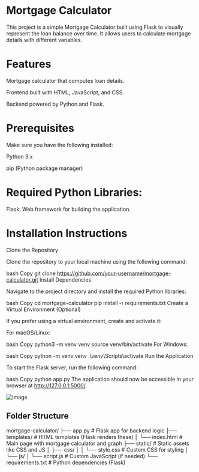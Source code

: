 # Mortgage Calculator
This project is a simple Mortgage Calculator built using Flask to visually represent the loan balance over time. It allows users to calculate mortgage details with different variables.

# Features
Mortgage calculator that computes loan details.

Frontend built with HTML, JavaScript, and CSS.

Backend powered by Python and Flask.

# Prerequisites
Make sure you have the following installed:

Python 3.x

pip (Python package manager)

# Required Python Libraries:
Flask: Web framework for building the application.

# Installation Instructions
Clone the Repository

Clone the repository to your local machine using the following command:

bash
Copy
git clone https://github.com/your-username/mortgage-calculator.git
Install Dependencies

Navigate to the project directory and install the required Python libraries:

bash
Copy
cd mortgage-calculator
pip install -r requirements.txt
Create a Virtual Environment (Optional)

If you prefer using a virtual environment, create and activate it:

For macOS/Linux:

bash
Copy
python3 -m venv venv
source venv/bin/activate
For Windows:

bash
Copy
python -m venv venv
.\venv\Scripts\activate
Run the Application

To start the Flask server, run the following command:

bash
Copy
python app.py
The application should now be accessible in your browser at http://127.0.0.1:5000/.

![image](https://github.com/user-attachments/assets/b58fb824-31f7-4337-ab35-7e7fdb3ad234)


## Folder Structure

mortgage-calculator/
├── app.py                # Flask app for backend logic
├── templates/            # HTML templates (Flask renders these)
│   └── index.html        # Main page with mortgage calculator and graph
├── static/               # Static assets like CSS and JS
│   ├── css/
│   │   └── style.css     # Custom CSS for styling
│   └── js/
│       └── script.js     # Custom JavaScript (if needed)
└── requirements.txt      # Python dependencies (Flask)
